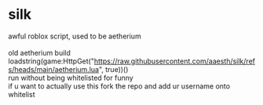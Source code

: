 # silk
awful roblox script, used to be aetherium
<br>
<br>
old aetherium build
<br>
loadstring(game:HttpGet("https://raw.githubusercontent.com/aaesth/silk/refs/heads/main/aetherium.lua", true))()
<br>
run without being whitelisted for funny
<br>
if u want to actually use this fork the repo and add ur username onto whitelist
<br>
<br>
